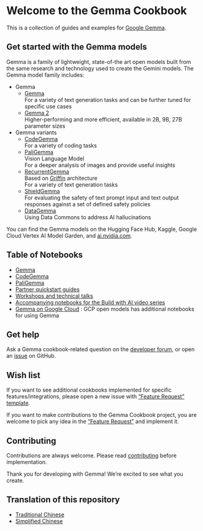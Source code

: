 
# Welcome to the Gemma Cookbook
This is a collection of guides and examples for [Google Gemma](https://ai.google.dev/gemma/).

## Get started with the Gemma models
Gemma is a family of lightweight, state-of-the art open models built from the same research and technology used to create the Gemini models. The Gemma model family includes:
* Gemma
  * [Gemma](https://ai.google.dev/gemma/docs/model_card)\
    For a variety of text generation tasks and can be further tuned for specific use cases
  * [Gemma 2](https://ai.google.dev/gemma/docs/model_card_2)\
    Higher-performing and more efficient, available in 2B, 9B, 27B parameter sizes
* Gemma variants
  * [CodeGemma](https://ai.google.dev/gemma/docs/codegemma)\
    For a variety of coding tasks
  * [PaliGemma](https://ai.google.dev/gemma/docs/paligemma)\
    Vision Language Model\
    For a deeper analysis of images and provide useful insights
  * [RecurrentGemma](https://ai.google.dev/gemma/docs/recurrentgemma)\
    Based on [Griffin](https://arxiv.org/abs/2402.19427) architecture\
    For a variety of text generation tasks
  * [ShieldGemma](https://ai.google.dev/gemma/docs/shieldgemma)\
    For evaluating the safety of text prompt input and text output responses against a set of defined safety policies
  * [DataGemma](https://ai.google.dev/gemma/docs/datagemma)\
    Using Data Commons to address AI hallucinations

You can find the Gemma models on the Hugging Face Hub, Kaggle, Google Cloud Vertex AI Model Garden, and [ai.nvidia.com](https://ai.nvidia.com).

## Table of Notebooks
* [Gemma](Gemma/README.md)
* [CodeGemma](CodeGemma/README.md)
* [PaliGemma](PaliGemma/README.md)
* [Partner quickstart guides](partner-quickstarts/README.md)
* [Workshops and technical talks](Workshops/README.md)
* [Accompanying notebooks for the Build with AI video series](Demos/README.md)
* [Gemma on Google Cloud](https://github.com/GoogleCloudPlatform/generative-ai/tree/main/open-models) : GCP open models has additional notebooks for using Gemma

## Get help
Ask a Gemma cookbook-related question on the [developer forum](https://discuss.ai.google.dev/c/gemma/10), or open an [issue](https://github.com/google-gemini/gemma-cookbook/issues) on GitHub.

## Wish list
If you want to see additional cookbooks implemented for specific features/integrations, please open a new issue with [“Feature Request” template](https://github.com/google-gemini/gemma-cookbook/issues/new?template=feature_request.yml).

If you want to make contributions to the Gemma Cookbook project, you are welcome to pick any idea in the [“Feature Request”](https://github.com/google-gemini/gemma-cookbook/labels/enhancement) and implement it.

## Contributing
Contributions are always welcome. Please read [contributing](https://github.com/google-gemini/gemma-cookbook/blob/main/CONTRIBUTING.md) before implementation.

Thank you for developing with Gemma! We’re excited to see what you create.

## Translation of this repository
* [Traditional Chinese](https://github.com/doggy8088/gemma-cookbook)
* [Simplified Chinese](https://github.com/xiaoxiong1006/gemma-cookbook)

